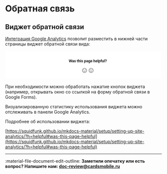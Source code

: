 # Обратная связь

## Виджет обратной связи

[Интеграция Google Analytics](analytics.md) позволит разместить в нижней части страницы виджет обратной связи вида:

![feedback](assets/page-feedback.png)

При необходимости можно обработать нажатие кнопок виджета (например, открывать окно со ссылкой на форму обратной связи в Google Forms).

Визуализированную статистику использования виджета можно отслеживать в панели Google Analytics. 

Подробнее об использовании виджета:

[https://squidfunk.github.io/mkdocs-material/setup/setting-up-site-analytics/?h=helpful#was-this-page-helpful](https://squidfunk.github.io/mkdocs-material/setup/setting-up-site-analytics/?h=helpful#was-this-page-helpful)

---
:material-file-document-edit-outline: **Заметили опечатку или есть вопрос? Напишите нам: [doc-review@cardsmobile.ru](mailto:doc-review@cardsmobile.ru)**